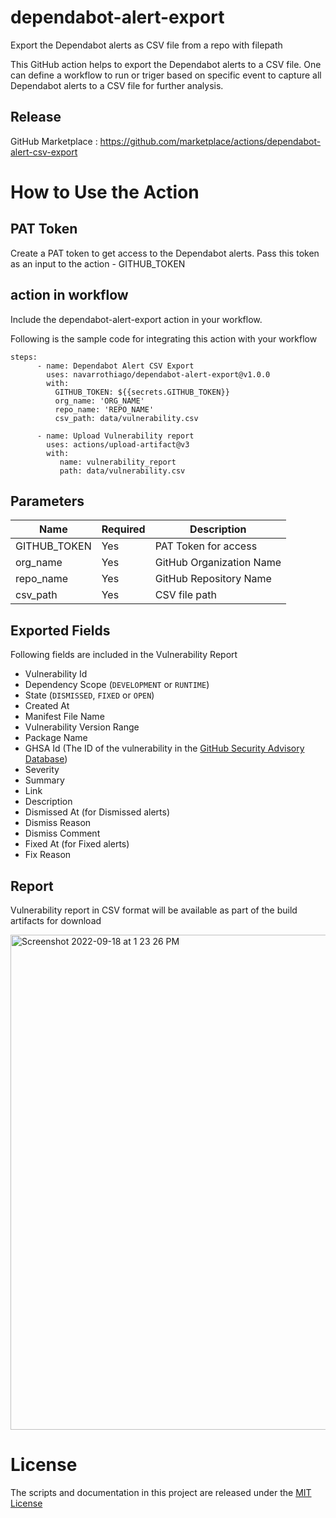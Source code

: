 # dependabot-alert-export
Export the Dependabot alerts as CSV file from a repo with filepath

This GitHub action helps to export the Dependabot alerts to a CSV file. One can define a workflow to run or triger based on specific event to capture all Dependabot alerts to a CSV file for further analysis.


## Release
GitHub Marketplace : https://github.com/marketplace/actions/dependabot-alert-csv-export

# How to Use the Action

## PAT Token
Create a PAT token to get access to the Dependabot alerts. Pass this token as an input to the action - GITHUB_TOKEN


## action in workflow

Include the dependabot-alert-export action in your workflow.

Following is the sample code for integrating this action with your workflow

```
steps:
      - name: Dependabot Alert CSV Export
        uses: navarrothiago/dependabot-alert-export@v1.0.0
        with:
          GITHUB_TOKEN: ${{secrets.GITHUB_TOKEN}}
          org_name: 'ORG_NAME'
          repo_name: 'REPO_NAME'
          csv_path: data/vulnerability.csv

      - name: Upload Vulnerability report
        uses: actions/upload-artifact@v3
        with:
           name: vulnerability_report
           path: data/vulnerability.csv
```

## Parameters

| Name                           | Required  | Description                                                                      |
|--------------------------------|------------|----------------------------------------------------------------------|
| GITHUB_TOKEN                 | Yes | PAT Token for access    |
| org_name                       | Yes | GitHub Organization Name                                      |
| repo_name                   | Yes | GitHub Repository Name     |
| csv_path                       | Yes | CSV file path                                   |

## Exported Fields
Following fields are included in the Vulnerability Report
- Vulnerability Id
- Dependency Scope (`DEVELOPMENT` or `RUNTIME`)
- State (`DISMISSED`, `FIXED` or `OPEN`)
- Created At
- Manifest File Name
- Vulnerability Version Range
- Package Name
- GHSA Id (The ID of the vulnerability in the [GitHub Security Advisory Database](https://github.com/advisories))
- Severity
- Summary
- Link
- Description
- Dismissed At (for Dismissed alerts)
- Dismiss Reason
- Dismiss Comment
- Fixed At (for Fixed alerts)
- Fix Reason

## Report
Vulnerability report in CSV format will be available as part of the build artifacts for download

<img width="792" alt="Screenshot 2022-09-18 at 1 23 26 PM" src="https://user-images.githubusercontent.com/10282550/190891852-13c25b39-3779-4754-a2e5-7f431b2807c4.png">

# License

The scripts and documentation in this project are released under the [MIT License](https://github.com/actions/download-artifact/blob/main/LICENSE)


